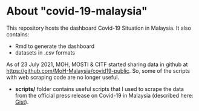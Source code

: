 # About "covid-19-malaysia"
This repository hosts the dashboard Covid-19 Situation in Malaysia. It also contains:

- Rmd to generate the dashboard
- datasets in .csv formats

As of 23 July 2021, MOH, MOSTI & CITF started sharing data in github at https://github.com/MoH-Malaysia/covid19-public. So, some of the scripts with web scraping code are no longer useful.
- **scripts/** folder contains useful scripts that I used to scrape the data from the official press release on Covid-19 in Malaysia (described here: [Gist](https://gist.github.com/wnarifin/a608e60b6d35fdb369ee8133b30d36ab)).
